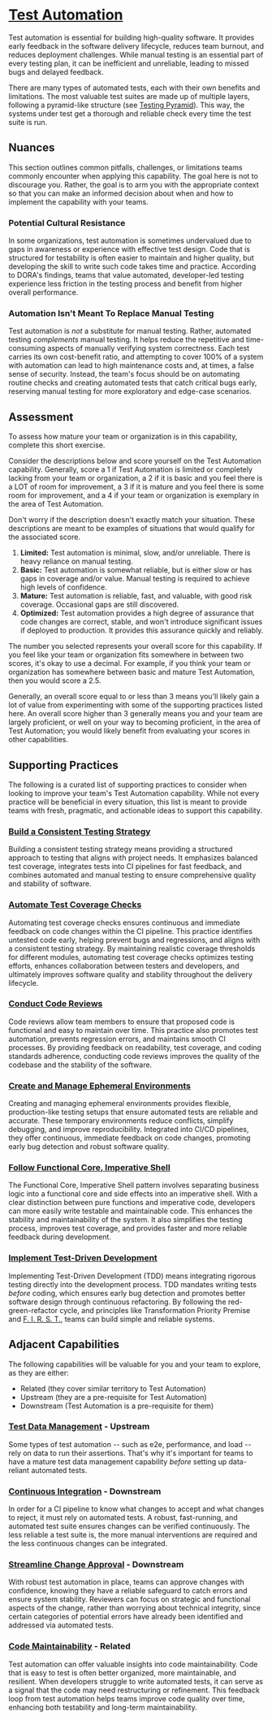 # [Test Automation](https://dora.dev/devops-capabilities/technical/test-automation/)

Test automation is essential for building high-quality software. It provides early feedback in the software delivery lifecycle, reduces team burnout, and reduces deployment challenges. While manual testing is an essential part of every testing plan, it can be inefficient and unreliable, leading to missed bugs and delayed feedback.

There are many types of automated tests, each with their own benefits and limitations. The most valuable test suites are made up of multiple layers, following a pyramid-like structure (see [Testing Pyramid](https://martinfowler.com/articles/practical-test-pyramid.html)). This way, the systems under test get a thorough and reliable check every time the test suite is run.

## Nuances

This section outlines common pitfalls, challenges, or limitations teams commonly encounter when applying this capability. The goal here is not to discourage you. Rather, the goal is to arm you with the appropriate context so that you can make an informed decision about when and how to implement the capability with your teams.

### Potential Cultural Resistance

In some organizations, test automation is sometimes undervalued due to gaps in awareness or experience with effective test design. Code that is structured for testability is often easier to maintain and higher quality, but developing the skill to write such code takes time and practice. According to DORA's findings, teams that value automated, developer-led testing experience less friction in the testing process and benefit from higher overall performance.

### Automation Isn't Meant To Replace Manual Testing

Test automation is _not_ a substitute for manual testing. Rather, automated testing _complements_ manual testing. It helps reduce the repetitive and time-consuming aspects of manually verifying system correctness. Each test carries its own cost-benefit ratio, and attempting to cover 100% of a system with automation can lead to high maintenance costs and, at times, a false sense of security. Instead, the team's focus should be on automating routine checks and creating automated tests that catch critical bugs early, reserving manual testing for more exploratory and edge-case scenarios.

## Assessment

To assess how mature your team or organization is in this capability, complete this short exercise.

Consider the descriptions below and score yourself on the Test Automation capability. Generally, score a 1 if Test Automation is limited or completely lacking from your team or organization, a 2 if it is basic and you feel there is a LOT of room for improvement, a 3 if it is mature and you feel there is some room for improvement, and a 4 if your team or organization is exemplary in the area of Test Automation.

Don't worry if the description doesn't exactly match your situation. These descriptions are meant to be examples of situations that would qualify for the associated score.

1. **Limited:** Test automation is minimal, slow, and/or unreliable. There is heavy reliance on manual testing.
2. **Basic:** Test automation is somewhat reliable, but is either slow or has gaps in coverage and/or value. Manual testing is required to achieve high levels of confidence.
3. **Mature:** Test automation is reliable, fast, and valuable, with good risk coverage. Occasional gaps are still discovered.
4. **Optimized:** Test automation provides a high degree of assurance that code changes are correct, stable, and won't introduce significant issues if deployed to production. It provides this assurance quickly and reliably.

The number you selected represents your overall score for this capability. If you feel like your team or organization fits somewhere in between two scores, it's okay to use a decimal. For example, if you think your team or organization has somewhere between basic and mature Test Automation, then you would score a 2.5.

Generally, an overall score equal to or less than 3 means you'll likely gain a lot of value from experimenting with some of the supporting practices listed here. An overall score higher than 3 generally means you and your team are largely proficient, or well on your way to becoming proficient, in the area of Test Automation; you would likely benefit from evaluating your scores in other capabilities.

## Supporting Practices

The following is a curated list of supporting practices to consider when looking to improve your team's Test Automation capability. While not every practice will be beneficial in every situation, this list is meant to provide teams with fresh, pragmatic, and actionable ideas to support this capability.

### [Build a Consistent Testing Strategy](/practices/build-consistent-testing-strategy.md)

Building a consistent testing strategy means providing a structured approach to testing that aligns with project needs.
It emphasizes balanced test coverage, integrates tests into CI pipelines for fast feedback, and combines automated and manual testing to ensure comprehensive quality and stability of software.

### [Automate Test Coverage Checks](/practices/automate-test-coverage-checks.md)

Automating test coverage checks ensures continuous and immediate feedback on code changes within the CI pipeline.
This practice identifies untested code early, helping prevent bugs and regressions, and aligns with a consistent testing strategy.
By maintaining realistic coverage thresholds for different modules, automating test coverage checks optimizes testing efforts, enhances collaboration between testers and developers, and ultimately improves software quality and stability throughout the delivery lifecycle.

### [Conduct Code Reviews](/practices/conduct-code-reviews.md)

Code reviews allow team members to ensure that proposed code is functional and easy to maintain over time. This practice also promotes test automation, prevents regression errors, and maintains smooth CI processes. By providing feedback on readability, test coverage, and coding standards adherence, conducting code reviews improves the quality of the codebase and the stability of the software. 

### [Create and Manage Ephemeral Environments](/practices/create-and-manage-ephemeral-environments.md)

Creating and managing ephemeral environments provides flexible, production-like testing setups that ensure automated tests are reliable and accurate.
These temporary environments reduce conflicts, simplify debugging, and improve reproducibility.
Integrated into CI/CD pipelines, they offer continuous, immediate feedback on code changes, promoting early bug detection and robust software quality.

### [Follow Functional Core, Imperative Shell](/practices/follow-functional-core-imperative-shell.md)

The Functional Core, Imperative Shell pattern involves separating business logic into a functional core and side effects into an imperative shell. With a clear distinction between pure functions and imperative code, developers can more easily write testable and maintainable code. This enhances the stability and maintainability of the system. It also simplifies the testing process, improves test coverage, and provides faster and more reliable feedback during development. 

### [Implement Test-Driven Development](/practices/implement-tdd.md)

Implementing Test-Driven Development (TDD) means integrating rigorous testing directly into the development process.
TDD mandates writing tests _before_ coding, which ensures early bug detection and promotes better software design through continuous refactoring.
By following the red-green-refactor cycle, and principles like Transformation Priority Premise and [F. I. R. S. T.](https://dzone.com/articles/first-principles-solid-rules-for-tests), teams can build simple and reliable systems.

## Adjacent Capabilities

The following capabilities will be valuable for you and your team to explore, as they are either:

* Related (they cover similar territory to Test Automation)
* Upstream (they are a pre-requisite for Test Automation)
* Downstream (Test Automation is a pre-requisite for them)

### [Test Data Management](/capabilities/test-data-management.md) - Upstream

Some types of test automation -- such as e2e, performance, and load -- rely on data to run their assertions. That's why it's important for teams to have a mature test data management capability _before_ setting up data-reliant automated tests.

### [Continuous Integration](/capabilities/continuous-integration.md) - Downstream

In order for a CI pipeline to know what changes to accept and what changes to reject, it must rely on automated tests. A robust, fast-running, and automated test suite ensures changes can be verified continuously. The less reliable a test suite is, the more manual interventions are required and the less continuous changes can be integrated.

### [Streamline Change Approval](/capabilities/streamline-change-approval.md) - Downstream

With robust test automation in place, teams can approve changes with confidence, knowing they have a reliable safeguard to catch errors and ensure system stability. Reviewers can focus on strategic and functional aspects of the change, rather than worrying about technical integrity, since certain categories of potential errors have already been identified and addressed via automated tests.

### [Code Maintainability](/capabilities/code-maintainability.md) - Related

Test automation can offer valuable insights into code maintainability. Code that is easy to test is often better organized, more maintainable, and resilient. When developers struggle to write automated tests, it can serve as a signal that the code may need restructuring or refinement. This feedback loop from test automation helps teams improve code quality over time, enhancing both testability and long-term maintainability.
